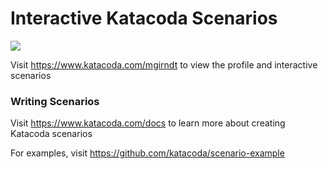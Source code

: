 # Interactive Katacoda Scenarios

[![](http://shields.katacoda.com/katacoda/mgirndt/count.svg)](https://www.katacoda.com/mgirndt "Get your profile on Katacoda.com")

Visit https://www.katacoda.com/mgirndt to view the profile and interactive scenarios

### Writing Scenarios
Visit https://www.katacoda.com/docs to learn more about creating Katacoda scenarios

For examples, visit https://github.com/katacoda/scenario-example
